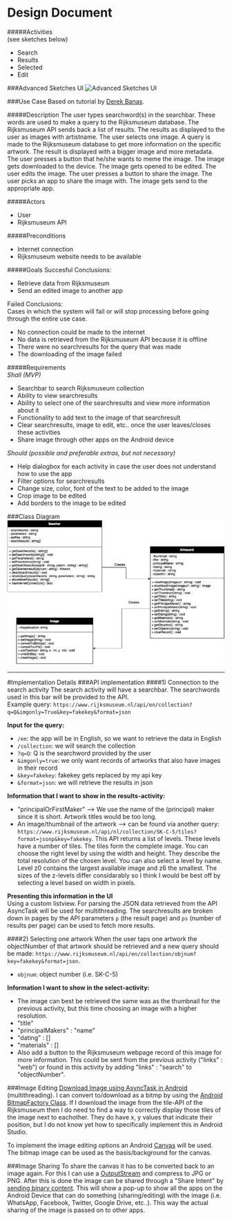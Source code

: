 # Design Document
#####Activities  
(see sketches below)
- Search
- Results
- Selected
- Edit 

###Advanced Sketches UI
![Advanced Sketches UI](/doc/imagenamehere.jpg)  

###Use Case
Based on tutorial by [Derek Banas](https://www.youtube.com/watch?v=OkC7HKtiZC0).

#####Description
The user types searchword(s) in the searchbar. These words are used to make a query to the Rijksmuseum database. The Rijksmuseum API sends back a list of results. The results as displayed to the user as images with artistname. The user selects one image. A query is made to the Rijksmuseum database to get more information on the specific artwork. The result is displayed with a bigger image and more metadata. The user presses a button that he/she wants to meme the image. The image gets downloaded to the device. The image gets opened to be edited. The user edits the image. The user presses a button to share the image. The user picks an app to share the image with. The image gets send to the appropriate app. 

#####Actors
- User
- Rijksmuseum API

#####Preconditions
- Internet connection
- Rijksmuseum website needs to be available

#####Goals
Succesful Conclusions:  
- Retrieve data from Rijksmuseum
- Send an edited image to another app  
  
Failed Conclusions:  
Cases in which the system will fail or will stop processing before going through the entire use case.  
- No connection could be made to the internet
- No data is retrieved from the Rijksmuseum API because it is offline
- There were no searchresults for the query that was made
- The downloading of the image failed

#####Requirements  
*Shall (MVP)*  
- Searchbar to search Rijksmuseum collection
- Ability to view searchresults 
- Ability to select one of the searchresults and view more information about it 
- Functionality to add text to the image of that searchresult
- Clear searchresults, image to edit, etc.. once the user leaves/closes these activities
- Share image through other apps on the Android device

*Should (possible and preferable extras, but not necessary)*
- Help dialogbox for each activity in case the user does not understand how to use the app
- Filter options for searchresults
- Change size, color, font of the text to be added to the image
- Crop image to be edited
- Add borders to the image to be edited

###Class Diagram
![Class Diagram](/doc/classdiagram.jpg) 
  
---

#Implementation Details
###API implementation
####1) Connection to the search activity
The search activity will have a searchbar. The searchwords used in this bar will be provided to the API.  
Example query: `https://www.rijksmuseum.nl/api/en/collection?q=Q&imgonly=True&key=fakekey&format=json`  

**Input for the query:**
- `/en`: the app will be in English, so we want to retrieve the data in English
- `/collection`: we will search the collection   
- `?q=Q`: Q is the searchword provided by the user  
- `&imgonly=true`: we only want records of artworks that also have images in their record  
- `&key=fakekey`: fakekey gets replaced by my api key  
- `&format=json`: we will retrieve the results in json  

**Information that I want to show in the results-activity:**
- "principalOrFirstMaker" --> We use the name of the (principal) maker since it is short. Artwork titles would be too long.
- An image/thumbnail of the artwork --> can be found via another query:  `https://www.rijksmuseum.nl/api/nl/collection/SK-C-5/tiles?format=jsonp&key=fakekey`. This API returns a list of levels. These levels have a number of tiles. The tiles form the complete image. You can choose the right level by using the width and height. They describe the total resolution of the chosen level. You can also select a level by name. Level z0 contains the largest available image and z6 the smallest. The sizes of the z-levels differ considarably so I think I would be best off by selecting a level based on width in pixels.

**Presenting this information in the UI**  
Using a custom listview. For parsing the JSON data retrieved from the API AsyncTask will be used for multithreading. The searchresults are broken down in pages by the API parameters `p` (the result page) and `ps` (number of results per page) can be used to fetch more results. 
  
####2) Selecting one artwork
When the user taps one artwork the objectNumber of that artwork should be retrieved and a new query should be made: `https://www.rijksmuseum.nl/api/en/collection/objnum?key=fakekey&format=json`.
- `objnum`: object number (i.e. SK-C-5)

**Information I want to show in the select-activity:**
- The image can best be retrieved the same was as the thumbnail for the previous activity, but this time choosing an image with a higher resolution. 
- "title"
- "principalMakers" : "name"
- "dating" : [] 
- "materials" : [] 
- Also add a button to the Rijksmuseum webpage record of this image for more information. This could be sent from the previous activity ("links" : "web") or found in this activity by adding "links" : "search" to "objectNumber". 

###Image Editing
[Download Image using AsyncTask in Android](http://javatechig.com/android/download-image-using-asynctask-in-android) (multithreading). I can convert to/download as a bitmp by using the [Android BitmapFactory Class](http://developer.android.com/reference/android/graphics/BitmapFactory.html). If I download the image from the tile-API of the Rijksmuseum then I do need to find a way to correctly display those tiles of the image next to eachother. They do have x, y values that indicate their position, but I do not know yet how to specifically implement this in Android Studio. 

To implement the image editing options an Android [Canvas](http://developer.android.com/reference/android/graphics/Canvas.html) will be used. The bitmap image can be used as the basis/background for the canvas.

###Image Sharing
To share the canvas it has to be converted back to an image again. For this I can use a [OutputStream](http://stackoverflow.com/questions/13533471/how-to-save-view-from-canvas-to-png-file) and compress to JPG or PNG.
After this is done the image can be shared through a "Share Intent" by [sending binary content](http://developer.android.com/training/sharing/send.html). This will show a pop-up to show all the apps on the Android Device that can do something (sharing/editing) with the image (i.e. WhatsApp, Facebook, Twitter, Google Drive, etc..). This way the actual sharing of the image is passed on to other apps. 
